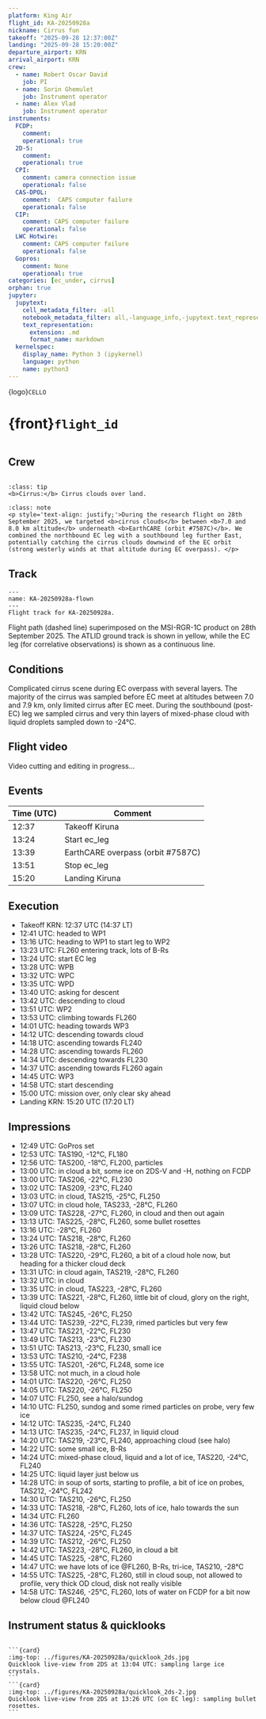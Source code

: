 ```yaml
---
platform: King Air
flight_id: KA-20250928a
nickname: Cirrus fun
takeoff: "2025-09-28 12:37:00Z"
landing: "2025-09-28 15:20:00Z"
departure_airport: KRN
arrival_airport: KRN
crew:
  - name: Robert Oscar David
    job: PI
  - name: Sorin Ghemulet
    job: Instrument operator
  - name: Alex Vlad
    job: Instrument operator
instruments:
  FCDP:
    comment:
    operational: true
  2D-S:
    comment:
    operational: true
  CPI:
    comment: camera connection issue
    operational: false
  CAS-DPOL:
    comment:  CAPS computer failure
    operational: false
  CIP:
    comment: CAPS computer failure
    operational: false
  LWC Hotwire:
    comment: CAPS computer failure
    operational: false
  Gopros:
    comment: None
    operational: true
categories: [ec_under, cirrus]
orphan: true
jupyter:
  jupytext:
    cell_metadata_filter: -all
    notebook_metadata_filter: all,-language_info,-jupytext.text_representation.format_version,-jupytext.text_representation.jupytext_version
    text_representation:
      extension: .md
      format_name: markdown
  kernelspec:
    display_name: Python 3 (ipykernel)
    language: python
    name: python3
---
```


{logo}`CELLO`

# {front}`flight_id`

```{badges}
```

## Crew

```{crew-list}
```

```{admonition} EarthCARE target scenarios
:class: tip
<b>Cirrus:</b> Cirrus clouds over land.
```


```{admonition} Flight summary
:class: note
<p style='text-align: justify;'>During the research flight on 28th September 2025, we targeted <b>cirrus clouds</b> between <b>7.0 and 8.0 km altitude</b> underneath <b>EarthCARE (orbit #7587C)</b>. We combined the northbound EC leg with a southbound leg further East, potentially catching the cirrus clouds downwind of the EC orbit (strong westerly winds at that altitude during EC overpass). </p>
```


## Track

```{figure} ../figures/KA-20250928a/KA-20250928a_7587C.png
---
name: KA-20250928a-flown
---
Flight track for KA-20250928a.
```
Flight path (dashed line) superimposed on the MSI-RGR-1C product on 28th September 2025. The ATLID ground track is shown in yellow, while the EC leg (for correlative observations) is shown as a continuous line.


## Conditions

Complicated cirrus scene during EC overpass with several layers. The majority of the cirrus was sampled before EC meet at altitudes between 7.0 and 7.9 km, only limited cirrus after EC meet. During the southbound (post-EC) leg we sampled cirrus and very thin layers of mixed-phase cloud with liquid droplets sampled down to -24°C.

## Flight video

Video cutting and editing in progress...


## Events

Time (UTC) | Comment
-------------| -----
12:37 | Takeoff Kiruna
13:24 | Start ec_leg
13:39 | EarthCARE overpass (orbit #7587C)
13:51 | Stop ec_leg
15:20 | Landing Kiruna


## Execution

- Takeoff KRN: 12:37 UTC (14:37 LT)
- 12:41 UTC: headed to WP1
- 13:16 UTC: heading to WP1 to start leg to WP2
- 13:23 UTC: FL260 entering track, lots of B-Rs
- 13:24 UTC: start EC leg
- 13:28 UTC: WPB
- 13:32 UTC: WPC
- 13:35 UTC: WPD
- 13:40 UTC: asking for descent
- 13:42 UTC: descending to cloud
- 13:51 UTC: WP2
- 13:53 UTC: climbing towards FL260
- 14:01 UTC: heading towards WP3
- 14:12 UTC: descending towards cloud
- 14:18 UTC: ascending towards FL240
- 14:28 UTC: ascending towards FL260
- 14:34 UTC: descending towards FL230
- 14:37 UTC: ascending towards FL260 again
- 14:45 UTC: WP3
- 14:58 UTC: start descending
- 15:00 UTC: mission over, only clear sky ahead
- Landing KRN: 15:20 UTC (17:20 LT)

## Impressions

- 12:49 UTC: GoPros set
- 12:53 UTC: TAS190, -12°C, FL180
- 12:56 UTC: TAS200, -18°C, FL200, particles
- 13:00 UTC: in cloud a bit, some ice on 2DS-V and -H, nothing on FCDP
- 13:00 UTC: TAS206, -22°C, FL230
- 13:02 UTC: TAS209, -23°C, FL240
- 13:03 UTC: in cloud, TAS215, -25°C, FL250
- 13:07 UTC: in cloud hole, TAS233, -28°C, FL260
- 13:09 UTC: TAS228, -27°C, FL260, in cloud and then out again
- 13:13 UTC: TAS225, -28°C, FL260, some bullet rosettes
- 13:16 UTC: -28°C, FL260
- 13:24 UTC: TAS218, -28°C, FL260
- 13:26 UTC: TAS218, -28°C, FL260
- 13:28 UTC: TAS220, -29°C, FL260, a bit of a cloud hole now, but heading for a thicker cloud deck
- 13:31 UTC: in cloud again, TAS219, -28°C, FL260
- 13:32 UTC: in cloud
- 13:35 UTC: in cloud, TAS223, -28°C, FL260
- 13:39 UTC: TAS221, -28°C, FL260, little bit of cloud, glory on the right, liquid cloud below
- 13:42 UTC: TAS245, -26°C, FL250
- 13:44 UTC: TAS239, -22°C, FL239, rimed particles but very few
- 13:47 UTC: TAS221, -22°C, FL230
- 13:49 UTC: TAS213, -23°C, FL230
- 13:51 UTC: TAS213, -23°C, FL230, small ice
- 13:53 UTC: TAS210, -24°C, F238
- 13:55 UTC: TAS201, -26°C, FL248, some ice
- 13:58 UTC: not much, in a cloud hole
- 14:01 UTC: TAS220, -26°C, FL250
- 14:05 UTC: TAS220, -26°C, FL250
- 14:07 UTC: FL250, see a halo/sundog
- 14:10 UTC: FL250, sundog and some rimed particles on probe, very few ice
- 14:12 UTC: TAS235, -24°C, FL240
- 14:13 UTC: TAS235, -24°C, FL237, in liquid cloud
- 14:20 UTC: TAS219, -23°C, FL240, approaching cloud (see halo)
- 14:22 UTC: some small ice, B-Rs
- 14:24 UTC: mixed-phase cloud, liquid and a lot of ice, TAS220, -24°C, FL240
- 14:25 UTC: liquid layer just below us
- 14:28 UTC: in soup of sorts, starting to profile, a bit of ice on probes, TAS212, -24°C, FL242
- 14:30 UTC: TAS210, -26°C, FL250
- 14:33 UTC: TAS218, -28°C, FL260, lots of ice, halo towards the sun
- 14:34 UTC: FL260
- 14:36 UTC: TAS228, -25°C, FL250
- 14:37 UTC: TAS224, -25°C, FL245
- 14:39 UTC: TAS212, -26°C, FL250
- 14:42 UTC: TAS223, -28°C, FL260, in cloud a bit
- 14:45 UTC: TAS225, -28°C, FL260
- 14:47 UTC: we have lots of ice @FL260, B-Rs, tri-ice, TAS210, -28°C
- 14:55 UTC: TAS225, -28°C, FL260, still in cloud soup, not allowed to profile, very thick OD cloud, disk not really visible
- 14:58 UTC: TAS246, -25°C, FL260, lots of water on FCDP for a bit now below cloud @FL240



## Instrument status & quicklooks
```{instrument-table}
```
````{card-carousel} 2
```{card}
:img-top: ../figures/KA-20250928a/quicklook_2ds.jpg
Quicklook live-view from 2DS at 13:04 UTC: sampling large ice crystals.
```
```{card}
:img-top: ../figures/KA-20250928a/quicklook_2ds-2.jpg
Quicklook live-view from 2DS at 13:26 UTC (on EC leg): sampling bullet rosettes.
```

